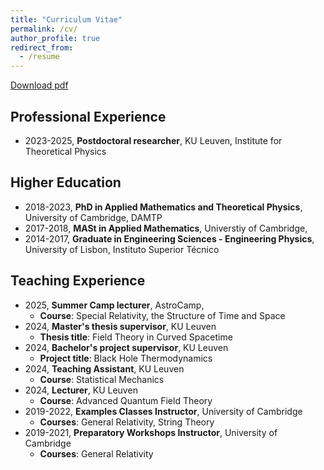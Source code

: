 ```yaml
---
title: "Curriculum Vitae"
permalink: /cv/
author_profile: true
redirect_from:
  - /resume
---
```


[Download pdf](https://joaofmelo.github.io/files/CV_Postdocs.pdf)

## Professional Experience

* 2023-2025, **Postdoctoral researcher**, KU Leuven, Institute for Theoretical Physics

## Higher Education

* 2018-2023, **PhD in Applied Mathematics and Theoretical Physics**, University of Cambridge, DAMTP
* 2017-2018, **MASt in Applied Mathematics**, Universtiy of Cambridge, 
* 2014-2017, **Graduate in Engineering Sciences - Engineering Physics**, University of Lisbon, Instituto Superior Técnico

## Teaching Experience

* 2025, **Summer Camp lecturer**, AstroCamp, 
  * **Course**: Special Relativity, the Structure of Time and Space
* 2024, **Master's thesis supervisor**, KU Leuven
  * **Thesis title**: Field Theory in Curved Spacetime
* 2024, **Bachelor's project supervisor**, KU Leuven
  * **Project title**: Black Hole Thermodynamics
* 2024, **Teaching Assistant**, KU Leuven
  * **Course**: Statistical Mechanics
* 2024, **Lecturer**, KU Leuven
  * **Course**: Advanced Quantum Field Theory
* 2019-2022, **Examples Classes Instructor**, University of Cambridge
  * **Courses**: General Relativity, String Theory
* 2019-2021, **Preparatory Workshops Instructor**, University of Cambridge
  * **Courses**: General Relativity
